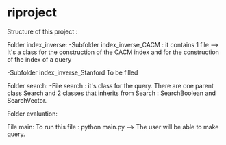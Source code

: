# riproject

Structure of this project : 

Folder index_inverse:
-Subfolder index_inverse_CACM : it contains 1 file --> It's a class for the construction of the CACM index and for the construction of the index of a query

-Subfolder index_inverse_Stanford
To be filled

Folder search:
-File search : it's class for the query. There are one parent class Search and 2 classes that inherits from Search : SearchBoolean and SearchVector.

Folder evaluation:

File main:
To run this file : python main.py --> The user will be able to make query. 
